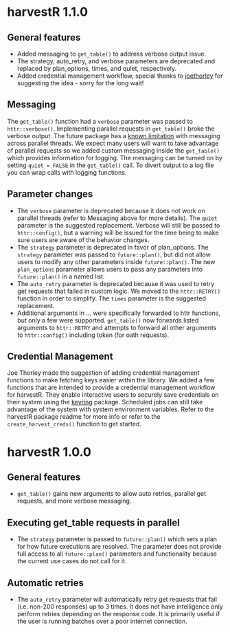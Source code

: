 # harvestR 1.1.0

## General features

* Added messaging to `get_table()` to address verbose output issue.
* The strategy, auto_retry, and verbose parameters are deprecated and replaced by plan_options, times, and quiet, respectively.
* Added credential management workflow, special thanks to [joethorley](https://github.com/joethorley) for suggesting the idea - sorry for the long wait!

## Messaging
The `get_table()` function had a `verbose` parameter was passed to `httr::verbose()`. Implementing parallel requests in `get_table()` broke the verbose output. The future package has a [known limitation](https://cran.r-project.org/web/packages/future/vignettes/future-2-output.html) with messaging across parallel threads. We expect many users will want to take advantage of parallel requests so we added custom messaging inside the `get_table()` which provides information for logging. The messaging can be turned on by setting `quiet = FALSE` in the `get_table()` call. To divert output to a log file you can wrap calls with logging functions. 

## Parameter changes
* The `verbose` parameter is deprecated because it does not work on parallel threads (refer to Messaging above for more details). The `quiet` parameter is the suggested replacement. Verbose will still be passed to `httr::config()`, but a warning will be issued for the time being to make sure users are aware of the behavior changes. 
* The `strategy` parameter is deprecated in favor of plan_options. The `strategy` parameter was passed to `future::plan()`, but did not allow users to modify any other parameters inside `future::plan()`. The new `plan_options` parameter allows users to pass any parameters into `future::plan()` in a named list.  
* The `auto_retry` parameter is deprecated because it was used to retry get requests that failed in custom logic. We moved to the `httr::RETRY()` function in order to simplify. The `times` parameter is the suggested replacement. 
* Additional arguments in ... were specifically forwarded to httr functions, but only a few were supported. `get_table()` now forwards listed arguments to `httr::RETRY` and attempts to forward all other arguments to `httr::config()` including token (for oath requests). 

## Credential Management
Joe Thorley made the suggestion of adding credential management functions to make fetching keys easier within the library. We added a few functions that are intended to provide a credential management workflow for harvestR. They enable interactive users to securely save credentials on their system using the [keyring](https://github.com/r-lib/keyring) package. Scheduled jobs can still take advantage of the system with system environment variables. Refer to the harvestR package readme for more info or refer to the `create_harvest_creds()` function to get started. 

# harvestR 1.0.0

## General features

* `get_table()` gains new arguments to allow auto retries, parallel get requests, and more verbose messaging.

## Executing get_table requests in parallel

* The `strategy` parameter is passed to `future::plan()` which sets a plan for how future executions are resolved. The parameter does not provide full access to all `future::plan()` parameters and functionality because the current use cases do not call for it. 

## Automatic retries

* The `auto_retry` parameter will automatically retry get requests that fail (i.e. non-200 responses) up to 3 times. It does not have intelligence only perform retries depending on the response code. It is primarily useful if the user is running batches over a poor internet connection. 
